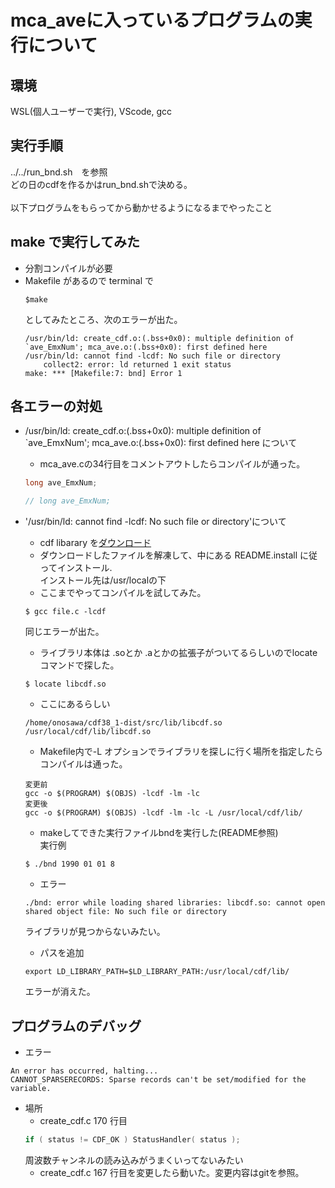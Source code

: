 # mca_aveに入っているプログラムの実行について
## 環境
WSL(個人ユーザーで実行), VScode, gcc
## 実行手順
../../run_bnd.sh　を参照  
どの日のcdfを作るかはrun_bnd.shで決める。  
<bar>  
以下プログラムをもらってから動かせるようになるまでやったこと
## make で実行してみた
- 分割コンパイルが必要
- Makefile があるので terminal で 
    ```
    $make 
    ```
    としてみたところ、次のエラーが出た。
    ```
    /usr/bin/ld: create_cdf.o:(.bss+0x0): multiple definition of `ave_EmxNum'; mca_ave.o:(.bss+0x0): first defined here
    /usr/bin/ld: cannot find -lcdf: No such file or directory
        collect2: error: ld returned 1 exit status
    make: *** [Makefile:7: bnd] Error 1
    ```

## 各エラーの対処
- /usr/bin/ld: create_cdf.o:(.bss+0x0): multiple definition of `ave_EmxNum'; mca_ave.o:(.bss+0x0): first defined here について
    - mca_ave.cの34行目をコメントアウトしたらコンパイルが通った。
    ```c  
    long ave_EmxNum;  
    ```  
    
    ```c  
    // long ave_EmxNum;
    ```  

- '/usr/bin/ld: cannot find -lcdf: No such file or directory'について
    - cdf libarary を[ダウンロード](https://cdf.gsfc.nasa.gov/html/sw_and_docs.html)
    - ダウンロードしたファイルを解凍して、中にある README.install に従ってインストール.  
    インストール先は/usr/localの下  
    - ここまでやってコンパイルを試してみた。  
    ```
    $ gcc file.c -lcdf  
    ```
    同じエラーが出た。

    - ライブラリ本体は .soとか .aとかの拡張子がついてるらしいのでlocate コマンドで探した。  
    ```
    $ locate libcdf.so
    ```
    - ここにあるらしい  
    ```
    /home/onosawa/cdf38_1-dist/src/lib/libcdf.so  
    /usr/local/cdf/lib/libcdf.so
    ```
    - Makefile内で-L オプションでライブラリを探しに行く場所を指定したらコンパイルは通った。  
    ```
    変更前  
    gcc -o $(PROGRAM) $(OBJS) -lcdf -lm -lc
    変更後  
    gcc -o $(PROGRAM) $(OBJS) -lcdf -lm -lc -L /usr/local/cdf/lib/
    ```
    - makeしてできた実行ファイルbndを実行した(README参照)  
    実行例
    ```
    $ ./bnd 1990 01 01 8
    ```
    - エラー
    ```
    ./bnd: error while loading shared libraries: libcdf.so: cannot open shared object file: No such file or directory
    ```
    ライブラリが見つからないみたい。
    - パスを追加
    ```
    export LD_LIBRARY_PATH=$LD_LIBRARY_PATH:/usr/local/cdf/lib/
    ```
    エラーが消えた。


## プログラムのデバッグ
- エラー
```
An error has occurred, halting...
CANNOT_SPARSERECORDS: Sparse records can't be set/modified for the variable.
```
- 場所
    - create_cdf.c 170 行目
    ```c
    if ( status != CDF_OK ) StatusHandler( status );
    ```
    周波数チャンネルの読み込みがうまくいってないみたい
    - create_cdf.c 167 行目を変更したら動いた。変更内容はgitを参照。
